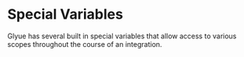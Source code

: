 # Special Variables

Glyue has several built in special variables that allow access to various scopes throughout the course of an integration.
